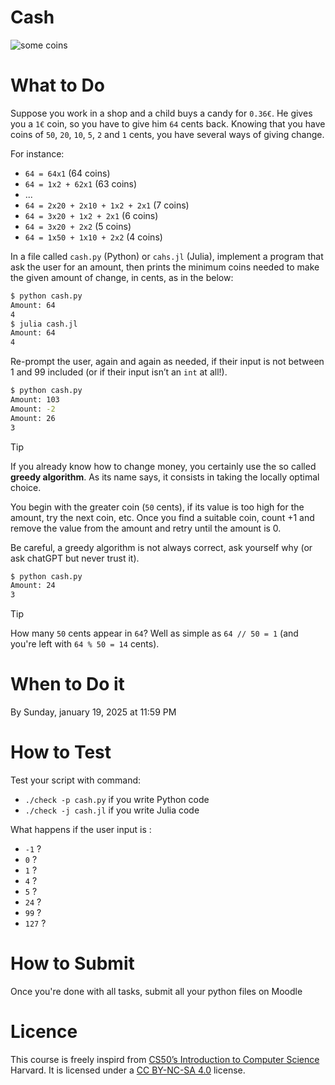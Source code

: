 # Cash

![some coins](https://4.bp.blogspot.com/-H754wB9V3kA/UnAmo0rfwUI/AAAAAAAACbI/TWQineE6nvw/s400/eurocoins.png)

# What to Do

Suppose you work in a shop and a child buys a candy for `0.36€`.
He gives you a `1€` coin, so you have to give him `64` cents back. 
Knowing that you have coins of `50`, `20`, `10`, `5`, `2` and `1` cents, you have several ways of giving change.

For instance:
- `64 = 64x1` (64 coins)
- `64 = 1x2 + 62x1` (63 coins)
- ...
- `64 = 2x20 + 2x10 + 1x2 + 2x1` (7 coins)
- `64 = 3x20 + 1x2 + 2x1` (6 coins)
- `64 = 3x20 + 2x2` (5 coins)
- `64 = 1x50 + 1x10 + 2x2` (4 coins)

In a file called `cash.py` (Python) or `cahs.jl` (Julia), implement a program that ask the user for an amount, then prints the minimum coins needed to make the given amount of change, in cents, as in the below:

```bash
$ python cash.py
Amount: 64
4
$ julia cash.jl
Amount: 64
4
```

Re-prompt the user, again and again as needed, if their input is not between 1 and 99 included (or if their input isn’t an `int` at all!).

```bash
$ python cash.py
Amount: 103
Amount: -2
Amount: 26
3
```

> [!TIP]
> If you already know how to change money, you certainly use the so called **greedy algorithm**. 
> As its name says, it consists in taking the locally optimal choice.
> 
> You begin with the greater coin (`50` cents), if its value is too high for the amount, try the next coin, etc. Once you find a suitable coin, count +1 and remove the value from the amount and retry until the amount is 0.
> 
> Be careful, a greedy algorithm is not always correct, ask yourself why (or ask chatGPT but never trust it).

```bash
$ python cash.py
Amount: 24
3
```
> [!TIP]
> How many `50` cents appear in `64`? Well as simple as `64 // 50 = 1` (and you're left with `64 % 50 = 14` cents).

# When to Do it

By Sunday, january 19, 2025 at 11:59 PM

# How to Test

Test your script with command:
- `./check -p cash.py` if you write Python code
- `./check -j cash.jl` if you write Julia code

What happens if the user input is :
* `-1` ?
* `0` ?
* `1` ?
* `4` ?
* `5` ?
* `24` ?
* `99` ?
* `127` ?

# How to Submit

Once you're done with all tasks, submit all your python files on Moodle

# Licence

This course is freely inspird from [CS50’s Introduction to Computer Science](https://cs50.harvard.edu/x/2025/) Harvard. It is licensed under a [CC BY-NC-SA 4.0](https://creativecommons.org/licenses/by-nc-sa/4.0/) license. 